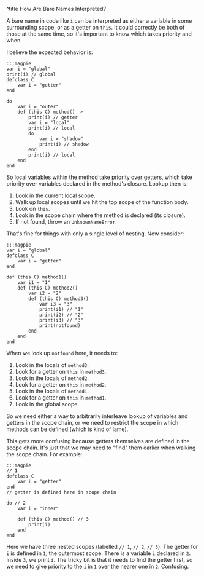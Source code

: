 ^title How Are Bare Names Interpreted?

A bare name in code like `i` can be interpreted as either a variable in some surrounding scope, or as a getter on `this`. It could correctly be both of those at the same time, so it's important to know which takes priority and when.

I believe the expected behavior is:

    :::magpie
    var i = "global"
    print(i) // global
    defclass C
        var i = "getter"
    end

    do
        var i = "outer"
        def (this C) method() ->
            print(i) // getter
            var i = "local"
            print(i) // local
            do
                var i = "shadow"
                print(i) // shadow
            end
            print(i) // local
        end
    end

So local variables within the method take priority over getters, which take priority over variables declared in the method's closure. Lookup then is:

1.  Look in the current local scope.
2.  Walk up local scopes until we hit the top scope of the function body.
3.  Look on `this`.
4.  Look in the scope chain where the method is declared (its closure).
5.  If not found, throw an `UnknownNameError`.

That's fine for things with only a single level of nesting. Now consider:

    :::magpie
    var i = "global"
    defclass C
        var i = "getter"
    end

    def (this C) method1()
        var i1 = "1"
        def (this C) method2()
            var i2 = "2"
            def (this C) method3()
                var i3 = "3"
                print(i1) // "1"
                print(i2) // "2"
                print(i3) // "3"
                print(notfound)
            end
        end
    end

When we look up `notfound` here, it needs to:

1.  Look in the locals of `method3`.
2.  Look for a getter on `this` in `method3`.
3.  Look in the locals of `method2`.
4.  Look for a getter on `this` in `method2`.
5.  Look in the locals of `method1`.
6.  Look for a getter on `this` in `method1`.
7.  Look in the global scope.

So we need either a way to arbitrarily interleave lookup of variables and getters in the scope chain, or we need to restrict the scope in which methods can be defined (which is kind of lame).

This gets more confusing because getters themselves are defined in the scope chain. It's just that we may need to "find" them earlier when walking the scope chain. For example:

    :::magpie
    // 1
    defclass C
        var i = "getter"
    end
    // getter is defined here in scope chain

    do // 2
        var i = "inner"

        def (this C) method() // 3
            print(i)
        end
    end

Here we have three nested scopes (labelled `// 1`, `// 2`, `// 3`). The getter for `i` is defined in `1`, the outermost scope. There is a variable `i` declared in `2`. Inside `3`, we print `i`. The tricky bit is that it needs to find the getter first, so we need to give priority to the `i` in `1` over the nearer one in `2`. Confusing.
